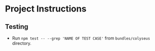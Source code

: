 # Project Instructions

## Testing

- Run `npm test -- --grep 'NAME OF TEST CASE'` from `bundles/colyseus` directory.